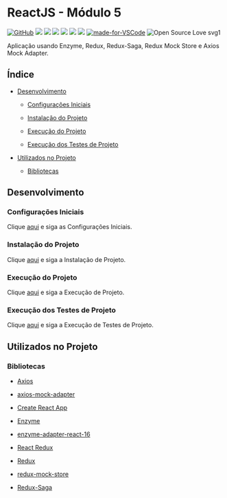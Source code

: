 # ReactJS - Módulo 5

[![GitHub](https://img.shields.io/github/license/mashape/apistatus.svg)](https://github.com/osvaldokalvaitir/reactjs-modulo5/blob/master/LICENSE)
![](https://img.shields.io/github/package-json/v/osvaldokalvaitir/reactjs-modulo5.svg)
![](https://img.shields.io/github/last-commit/osvaldokalvaitir/reactjs-modulo5.svg?color=red)
![](https://img.shields.io/github/languages/top/osvaldokalvaitir/reactjs-modulo5.svg?color=yellow)
![](https://img.shields.io/github/languages/count/osvaldokalvaitir/reactjs-modulo5.svg?color=lightgrey)
![](https://img.shields.io/github/languages/code-size/osvaldokalvaitir/reactjs-modulo5.svg)
![](https://img.shields.io/github/repo-size/osvaldokalvaitir/reactjs-modulo5.svg?color=blueviolet)
[![made-for-VSCode](https://img.shields.io/badge/Made%20for-VSCode-1f425f.svg)](https://code.visualstudio.com/)
![Open Source Love svg1](https://badges.frapsoft.com/os/v1/open-source.svg?v=103)

Aplicação usando Enzyme, Redux, Redux-Saga, Redux Mock Store e Axios Mock Adapter.

## Índice

- [Desenvolvimento](#desenvolvimento)

  - [Configurações Iniciais](#configurações-iniciais)

  - [Instalação do Projeto](#instalação-do-projeto)

  - [Execução do Projeto](#execução-do-projeto)

  - [Execução dos Testes de Projeto](#execução-dos-testes-de-projeto)

- [Utilizados no Projeto](#utilizados-no-projeto)

  - [Bibliotecas](#bibliotecas)

## Desenvolvimento

### Configurações Iniciais

Clique [aqui](https://github.com/osvaldokalvaitir/projects-settings/blob/master/README.md) e siga as Configurações Iniciais.

### Instalação do Projeto

Clique [aqui](https://github.com/osvaldokalvaitir/projects-settings/blob/master/nodejs/nodejs.md) e siga a Instalação de Projeto.

### Execução do Projeto

Clique [aqui](https://github.com/osvaldokalvaitir/projects-settings/blob/master/nodejs/libs/create-react-app.md) e siga a Execução de Projeto.

### Execução dos Testes de Projeto

Clique [aqui](https://github.com/osvaldokalvaitir/projects-settings/blob/master/nodejs/libs/create-react-app.md) e siga a Execução de Testes de Projeto.

## Utilizados no Projeto

### Bibliotecas

- [Axios](https://github.com/osvaldokalvaitir/projects-settings/blob/master/nodejs/libs/axios.md)

- [axios-mock-adapter](https://github.com/osvaldokalvaitir/projects-settings/blob/master/nodejs/libs/axios-mock-adapter.md)

- [Create React App](https://github.com/osvaldokalvaitir/projects-settings/blob/master/nodejs/libs/create-react-app.md)

- [Enzyme](https://github.com/osvaldokalvaitir/projects-settings/blob/master/nodejs/libs/enzyme.md)

- [enzyme-adapter-react-16](https://github.com/osvaldokalvaitir/projects-settings/blob/master/nodejs/libs/enzyme-adapter-react-16.md)

- [React Redux](https://github.com/osvaldokalvaitir/projects-settings/blob/master/nodejs/libs/react-redux.md)

- [Redux](https://github.com/osvaldokalvaitir/projects-settings/blob/master/nodejs/libs/redux.md)

- [redux-mock-store](https://github.com/osvaldokalvaitir/projects-settings/blob/master/nodejs/libs/redux-mock-store.md)

- [Redux-Saga](https://github.com/osvaldokalvaitir/projects-settings/blob/master/nodejs/libs/redux-saga.md)